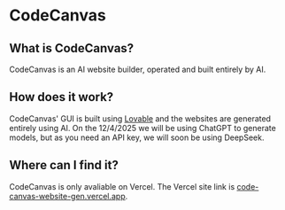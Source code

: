 # CodeCanvas

## What is CodeCanvas?
CodeCanvas is an AI website builder, operated and built entirely by AI.

## How does it work?
CodeCanvas' GUI is built using [Lovable](lovable.dev) and the websites are generated entirely using AI. On the 12/4/2025 we will be using ChatGPT to generate models, but as you need an API key, we will soon be using DeepSeek.

## Where can I find it?
CodeCanvas is only avaliable on Vercel. The Vercel site link is [code-canvas-website-gen.vercel.app](code-canvas-website-gen.vercel.app).
